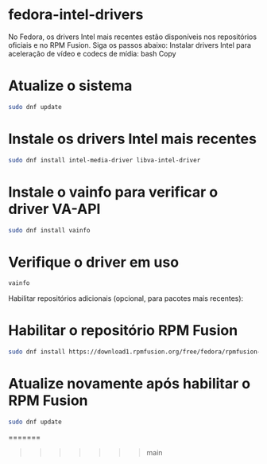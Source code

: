 # fedora-intel-drivers

No Fedora, os drivers Intel mais recentes estão disponíveis nos repositórios oficiais e no RPM Fusion. Siga os passos abaixo:
Instalar drivers Intel para aceleração de vídeo e codecs de mídia:
bash
Copy

# Atualize o sistema
```bash
sudo dnf update
```
# Instale os drivers Intel mais recentes
```bash
sudo dnf install intel-media-driver libva-intel-driver
```
# Instale o vainfo para verificar o driver VA-API
```bash
sudo dnf install vainfo
```
# Verifique o driver em uso
```bash
vainfo
```
Habilitar repositórios adicionais (opcional, para pacotes mais recentes):

# Habilitar o repositório RPM Fusion
```bash
sudo dnf install https://download1.rpmfusion.org/free/fedora/rpmfusion-free-release-$(rpm -E %fedora).noarch.rpm https://download1.rpmfusion.org/nonfree/fedora/rpmfusion-nonfree-release-$(rpm -E %fedora).noarch.rpm
```
# Atualize novamente após habilitar o RPM Fusion
```bash
sudo dnf update
```
=======
>>>>>>> main
